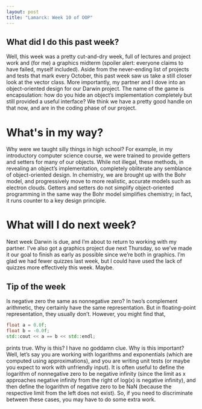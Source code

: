 ```yaml
---
layout: post
title: "Lamarck: Week 10 of OOP"
---
```


## What did I do this past week?
Well, this week was a pretty cut-and-dry week, full of lectures and project work and (for me) a graphics midterm (spoiler alert: everyone claims to have failed, myself included). Aside from the never-ending list of projects and tests that mark every October, this past week saw us take a still closer look at the vector class. More importantly, my partner and I dove into an object-oriented design for our Darwin project. The name of the game is encapsulation: how do you hide an object’s implementation completely but still provided a useful interface? We think we have a pretty good handle on that now, and are in the coding phase of our project. 

# What's in my way?
Why were we taught silly things in high school? For example, in my introductory computer science course, we were trained to provide getters and setters for many of our objects. While not illegal, these methods, in revealing an object’s implementation, completely obliterate any semblance of object-oriented design. In chemistry, we are brought up with the Bohr model, and progressively move to more realistic, accurate models such as electron clouds. Getters and setters do not simplify object-oriented programming in the same way the Bohr model simplifies chemistry; in fact, it runs counter to a key design principle. 

# What will I do next week?
Next week Darwin is due, and I’m about to return to working with my partner. I’ve also got a graphics project due next Thursday, so we’ve made it our goal to finish as early as possible since we’re both in graphics. I’m glad we had fewer quizzes last week, but I could have used the lack of quizzes more effectively this week. Maybe.

## Tip of the week
Is negative zero the same as nonnegative zero? In two’s complement arithmetic, they certainly have the same representation. But in floating-point representation, they usually don’t. However, you might find that,

```c++
float a = 0.0f;
float b = -0.0f;
std::cout << a == b << std::endl;
```

prints true. Why is this? I have no goddamn clue. Why is this important? Well, let’s say you are working with logarithms and exponentials (which are computed using approximations), and you are writing unit tests (or maybe you expect to work with unfriendly input). It is often useful to define the logarithm of nonnegative zero to be negative infinity (since the limit as x approaches negative infinity from the right of log(x) is negative infinity), and then define the logarithm of negative zero to be NaN (because the respective limit from the left does not exist). So, if you need to discriminate between these cases, you may have to do some extra work.
